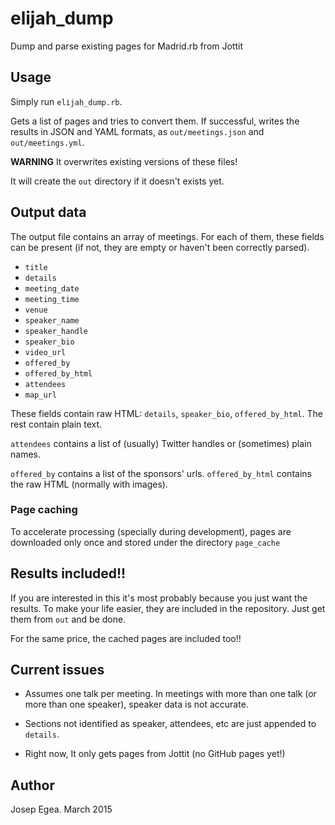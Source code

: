 # elijah_dump

Dump and parse existing pages for Madrid.rb from Jottit

## Usage

Simply run `elijah_dump.rb`. 

Gets a list of pages and tries to convert them. If successful, writes the results in JSON and YAML formats, as `out/meetings.json` and `out/meetings.yml`.

**WARNING** It overwrites existing versions of these files!

It will create the `out` directory if it doesn't exists yet.

## Output data

The output file contains an array of meetings. For each of them, these fields can be present (if not, they are empty or haven't been correctly parsed).

*	`title`
*	`details`
*	`meeting_date`
*	`meeting_time`
*	`venue`
*	`speaker_name`
*	`speaker_handle`
*	`speaker_bio`
*	`video_url`
*	`offered_by`
*	`offered_by_html`
*	`attendees`
*	`map_url`

These fields contain raw HTML: `details`, `speaker_bio`, `offered_by_html`. The rest contain plain text.

`attendees` contains a list of (usually) Twitter handles or (sometimes) plain names.

`offered_by` contains a list of the sponsors' urls. `offered_by_html` contains the raw HTML (normally with images).

### Page caching

To accelerate processing (specially during development), pages are downloaded only once and stored under the directory `page_cache`

## Results included!!

If you are interested in this it's most probably because you just want the results. To make your life easier, they are included in the repository. Just get them from `out` and be done. 

For the same price, the cached pages are included too!!

## Current issues

*	Assumes one talk per meeting. In meetings with more than one talk (or more than one speaker), speaker data is not accurate.

*	Sections not identified as speaker, attendees, etc are just appended to `details`.

*	Right now, It only gets pages from Jottit (no GitHub pages yet!)

## Author

Josep Egea. March 2015
